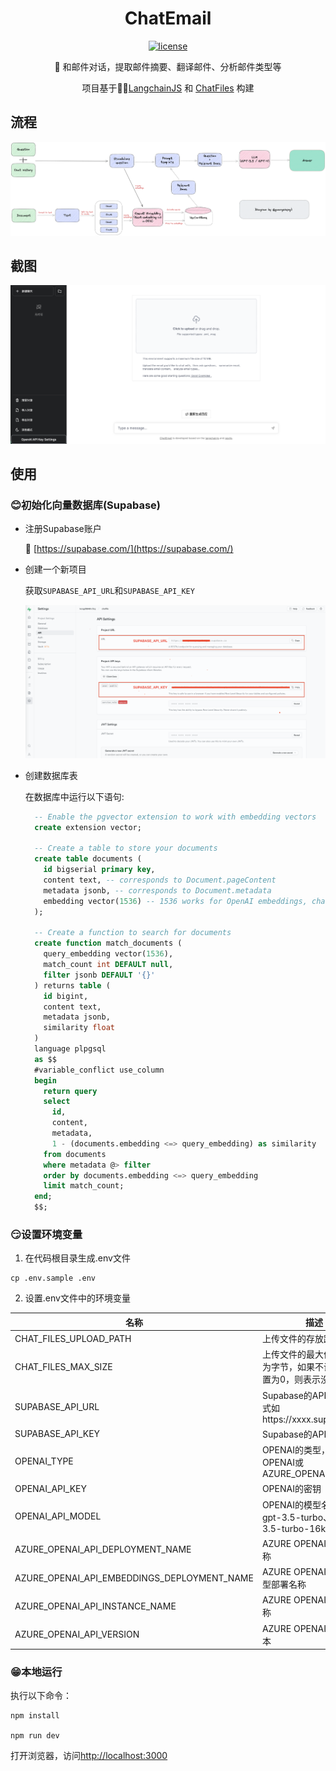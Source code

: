 <div align="center">
  
<h1 align="center">ChatEmail</h1>

[![license](https://img.shields.io/github/license/modelscope/modelscope.svg)](./LICENSE)

🚀 和邮件对话，提取邮件摘要、翻译邮件、分析邮件类型等

项目基于🦜️🔗[LangchainJS](https://github.com/hwchase17/langchainjs) 和 [ChatFiles](https://github.com/guangzhengli/ChatFiles) 构建

</div>

## 流程
![flow.png](./doc/flow.png)

## 截图
![screenshot.png](./doc/screenshot.png)

## 使用

### 😊初始化向量数据库(Supabase)
- 注册Supabase账户
  
  🔗 [https://supabase.com/](https://supabase.com/)
  
- 创建一个新项目
  
  获取`SUPABASE_API_URL`和`SUPABASE_API_KEY`
  
  ![supabase.png](./doc/supabase.png)

- 创建数据库表

  在数据库中运行以下语句:
  
  ```sql
    -- Enable the pgvector extension to work with embedding vectors
    create extension vector;
    
    -- Create a table to store your documents
    create table documents (
      id bigserial primary key,
      content text, -- corresponds to Document.pageContent
      metadata jsonb, -- corresponds to Document.metadata
      embedding vector(1536) -- 1536 works for OpenAI embeddings, change if needed
    );
    
    -- Create a function to search for documents
    create function match_documents (
      query_embedding vector(1536),
      match_count int DEFAULT null,
      filter jsonb DEFAULT '{}'
    ) returns table (
      id bigint,
      content text,
      metadata jsonb,
      similarity float
    )
    language plpgsql
    as $$
    #variable_conflict use_column
    begin
      return query
      select
        id,
        content,
        metadata,
        1 - (documents.embedding <=> query_embedding) as similarity
      from documents
      where metadata @> filter
      order by documents.embedding <=> query_embedding
      limit match_count;
    end;
    $$;
    ```

### 😏设置环境变量
1. 在代码根目录生成.env文件
  ```shell
  cp .env.sample .env
  ```
2. 设置.env文件中的环境变量

| 名称                     | 描述                                                                                                               | 默认值                           |
|------------------------|------------------------------------------------------------------------------------------------------------------|-------------------------------|
| CHAT_FILES_UPLOAD_PATH     | 上传文件的存放路径                              | public/uploads                             |
| CHAT_FILES_MAX_SIZE  | 上传文件的最大值，单位为字节，如果不设置或设置为0，则表示没有限制                            | 0 |
| SUPABASE_API_URL | Supabase的API地址，格式如https://xxxx.supabase.co                                          |          |
| SUPABASE_API_KEY | Supabase的API密钥 ||
| OPENAI_TYPE | OPENAI的类型，取值为OPENAI或AZURE_OPENAI        |OPENAI|
| OPENAI_API_KEY | OPENAI的密钥       ||
| OPENAI_API_MODEL | OPENAI的模型名称，如gpt-3.5-turbo、gpt-3.5-turbo-16k       |gpt-3.5-turbo|
| AZURE_OPENAI_API_DEPLOYMENT_NAME | AZURE OPENAI的部署名称      ||
| AZURE_OPENAI_API_EMBEDDINGS_DEPLOYMENT_NAME | AZURE OPENAI的嵌入模型部署名称 ||
| AZURE_OPENAI_API_INSTANCE_NAME | AZURE OPENAI的实例名称 ||
| AZURE_OPENAI_API_VERSION | AZURE OPENAI的API版本|2023-03-15-preview|
   
### 😁本地运行
执行以下命令：
```shell
npm install

npm run dev
```
打开浏览器，访问[http://localhost:3000](http://localhost:300)

